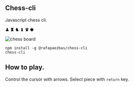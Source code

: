 ## Chess-cli

Javascript chess cli.

__♟ ♜ ♞ ♝ ♛ ♚__ 

![chess board](https://user-images.githubusercontent.com/15270736/200165619-38aa138e-e29e-4422-8ba2-03205a9f2627.png)

```
npm install -g @rafapaezbas/chess-cli
chess-cli
```

## How to play.

Control the cursor with arrows. Select piece with `return` key.

